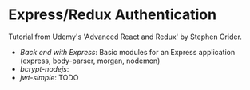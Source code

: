 # Express/Redux Authentication

Tutorial from Udemy's 'Advanced React and Redux' by Stephen Grider. 

* *Back end with Express*: Basic modules for an Express application (express, body-parser, morgan, nodemon)
* *bcrypt-nodejs*: 
* *jwt-simple*: TODO